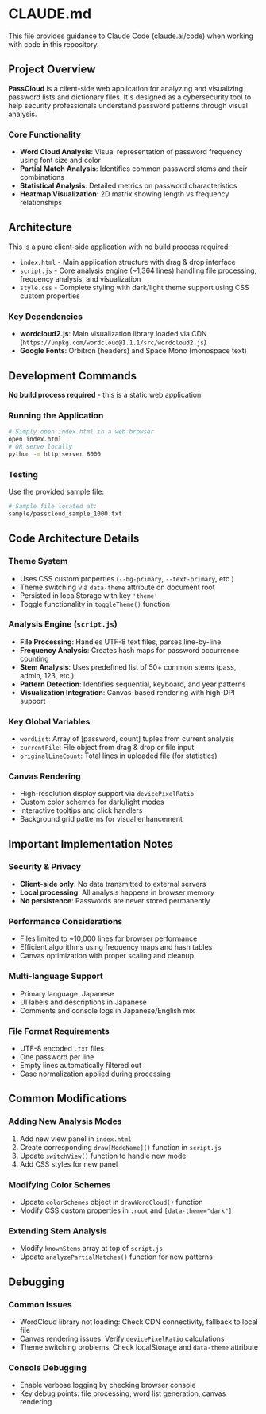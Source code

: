 # CLAUDE.md

This file provides guidance to Claude Code (claude.ai/code) when working with code in this repository.

## Project Overview

**PassCloud** is a client-side web application for analyzing and visualizing password lists and dictionary files. It's designed as a cybersecurity tool to help security professionals understand password patterns through visual analysis.

### Core Functionality
- **Word Cloud Analysis**: Visual representation of password frequency using font size and color
- **Partial Match Analysis**: Identifies common password stems and their combinations
- **Statistical Analysis**: Detailed metrics on password characteristics  
- **Heatmap Visualization**: 2D matrix showing length vs frequency relationships

## Architecture

This is a pure client-side application with no build process required:

- `index.html` - Main application structure with drag & drop interface
- `script.js` - Core analysis engine (~1,364 lines) handling file processing, frequency analysis, and visualization
- `style.css` - Complete styling with dark/light theme support using CSS custom properties

### Key Dependencies
- **wordcloud2.js**: Main visualization library loaded via CDN (`https://unpkg.com/wordcloud@1.1.1/src/wordcloud2.js`)
- **Google Fonts**: Orbitron (headers) and Space Mono (monospace text)

## Development Commands

**No build process required** - this is a static web application.

### Running the Application
```bash
# Simply open index.html in a web browser
open index.html
# OR serve locally
python -m http.server 8000
```

### Testing
Use the provided sample file:
```bash
# Sample file located at:
sample/passcloud_sample_1000.txt
```

## Code Architecture Details

### Theme System
- Uses CSS custom properties (`--bg-primary`, `--text-primary`, etc.)
- Theme switching via `data-theme` attribute on document root
- Persisted in localStorage with key `'theme'`
- Toggle functionality in `toggleTheme()` function

### Analysis Engine (`script.js`)
- **File Processing**: Handles UTF-8 text files, parses line-by-line
- **Frequency Analysis**: Creates hash maps for password occurrence counting
- **Stem Analysis**: Uses predefined list of 50+ common stems (pass, admin, 123, etc.)
- **Pattern Detection**: Identifies sequential, keyboard, and year patterns
- **Visualization Integration**: Canvas-based rendering with high-DPI support

### Key Global Variables
- `wordList`: Array of [password, count] tuples from current analysis
- `currentFile`: File object from drag & drop or file input
- `originalLineCount`: Total lines in uploaded file (for statistics)

### Canvas Rendering
- High-resolution display support via `devicePixelRatio`
- Custom color schemes for dark/light modes
- Interactive tooltips and click handlers
- Background grid patterns for visual enhancement

## Important Implementation Notes

### Security & Privacy
- **Client-side only**: No data transmitted to external servers
- **Local processing**: All analysis happens in browser memory
- **No persistence**: Passwords are never stored permanently

### Performance Considerations
- Files limited to ~10,000 lines for browser performance
- Efficient algorithms using frequency maps and hash tables
- Canvas optimization with proper scaling and cleanup

### Multi-language Support
- Primary language: Japanese
- UI labels and descriptions in Japanese
- Comments and console logs in Japanese/English mix

### File Format Requirements
- UTF-8 encoded `.txt` files
- One password per line
- Empty lines automatically filtered out
- Case normalization applied during processing

## Common Modifications

### Adding New Analysis Modes
1. Add new view panel in `index.html`
2. Create corresponding `draw[ModeName]()` function in `script.js`
3. Update `switchView()` function to handle new mode
4. Add CSS styles for new panel

### Modifying Color Schemes
- Update `colorSchemes` object in `drawWordCloud()` function
- Modify CSS custom properties in `:root` and `[data-theme="dark"]`

### Extending Stem Analysis
- Modify `knownStems` array at top of `script.js`
- Update `analyzePartialMatches()` function for new patterns

## Debugging

### Common Issues
- WordCloud library not loading: Check CDN connectivity, fallback to local file
- Canvas rendering issues: Verify `devicePixelRatio` calculations
- Theme switching problems: Check localStorage and `data-theme` attribute

### Console Debugging
- Enable verbose logging by checking browser console
- Key debug points: file processing, word list generation, canvas rendering